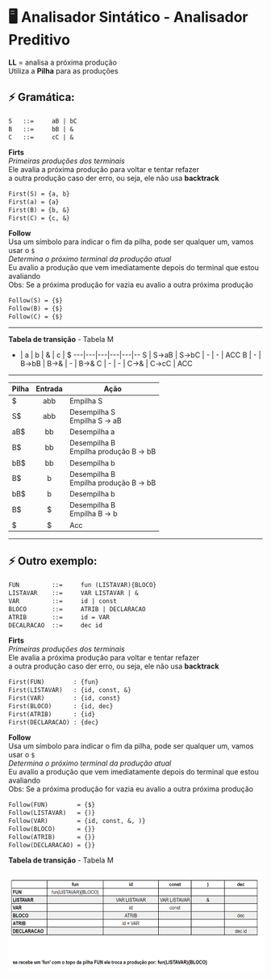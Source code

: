 # 🖥️ Analisador Sintático - Analisador Preditivo

**LL** = analisa a próxima produção<br>
Utiliza a **Pilha** para as produções

## ⚡ Gramática:

    S   ::=     aB | bC
    B   ::=     bB | &
    C   ::=     cC | &

**Firts**<br>
_Primeiras produções dos terminais_<br>
Ele avalia a próxima produção para voltar e tentar refazer <br> a outra produção caso der erro, ou seja, ele não usa **backtrack**

    First(S) = {a, b}
    First(a) = {a}
    First(B) = {b, &}
    First(C) = {c, &}

**Follow**<br>
Usa um símbolo para indicar o fim da pilha, pode ser qualquer um, vamos usar o `$`<br>
_Determina o próximo terminal da produção atual_<br>
Eu avalio a produção que vem imediatamente depois do terminal que estou avaliando<br>
Obs: Se a próxima produção for vazia eu avalio a outra próxima produção

    Follow(S) = {$}
    Follow(B) = {$}
    Follow(C) = {$}

_____

**Tabela de transição** - Tabela M

 - | a | b | & | c | $
 ---|---|---|---|---|--
 S | S->aB | S->bC | - | - | ACC
 B | - | B->bB | B->& | - | B->&
 C | - | - | C->& | C->cC | ACC


______

Pilha | Entrada | Ação
:---|:---:|---
$ | abb | Empilha S
S$ | abb | Desempilha S <br> Empilha S -> aB
aB$ | bb | Desempilha a
B$ | bb | Desempilha B <br> Empilha produção B -> bB
bB$ | bb | Desempilha b
B$ | b | Desempilha B <br> Empilha produção B -> bB
bB$ | b | Desempilha b
B$ | $ | Desempilha B <br> Empilha B -> b
$ | $ | Acc

____
## ⚡ Outro exemplo:

    FUN         ::=     fun (LISTAVAR){BLOCO}
    LISTAVAR    ::=     VAR LISTAVAR | &
    VAR         ::=     id | const
    BLOCO       ::=     ATRIB | DECLARACAO
    ATRIB       ::=     id = VAR
    DECALRACAO  ::=     dec id


**Firts**<br>
_Primeiras produções dos terminais_<br>
Ele avalia a próxima produção para voltar e tentar refazer <br> a outra produção caso der erro, ou seja, ele não usa **backtrack**

    First(FUN)        : {fun}
    First(LISTAVAR)   : {id, const, &}
    First(VAR)        : {id, const}
    First(BLOCO)      : {id, dec}
    First(ATRIB)      : {id}
    First(DECLARACAO) : {dec}


**Follow**<br>
Usa um símbolo para indicar o fim da pilha, pode ser qualquer um, vamos usar o `$`<br>
_Determina o próximo terminal da produção atual_<br>
Eu avalio a produção que vem imediatamente depois do terminal que estou avaliando<br>
Obs: Se a próxima produção for vazia eu avalio a outra próxima produção

    Follow(FUN)        = {$}
    Follow(LISTAVAR)   = {)}
    Follow(VAR)        = {id, const, &, )}
    Follow(BLOCO)      = {}}
    Follow(ATRIB)      = {}}
    Follow(DECLARACAO) = {}}


**Tabela de transição** - Tabela M

<img src="img/tabela_m.PNG" width="630" text-align="center" height="200">

